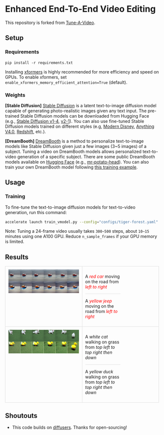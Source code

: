 # Enhanced End-To-End Video Editing

This repository is forked from [Tune-A-Video](https://arxiv.org/abs/2212.11565).


## Setup

### Requirements

```shell
pip install -r requirements.txt
```

Installing [xformers](https://github.com/facebookresearch/xformers) is highly recommended for more efficiency and speed on GPUs. 
To enable xformers, set `enable_xformers_memory_efficient_attention=True` (default).

### Weights

**[Stable Diffusion]** [Stable Diffusion](https://arxiv.org/abs/2112.10752) is a latent text-to-image diffusion model capable of generating photo-realistic images given any text input. The pre-trained Stable Diffusion models can be downloaded from Hugging Face (e.g., [Stable Diffusion v1-4](https://huggingface.co/CompVis/stable-diffusion-v1-4), [v2-1](https://huggingface.co/stabilityai/stable-diffusion-2-1)). You can also use fine-tuned Stable Diffusion models trained on different styles (e.g, [Modern Disney](https://huggingface.co/nitrosocke/mo-di-diffusion), [Anything V4.0](https://huggingface.co/andite/anything-v4.0), [Redshift](https://huggingface.co/nitrosocke/redshift-diffusion), etc.).

**[DreamBooth]** [DreamBooth](https://dreambooth.github.io/) is a method to personalize text-to-image models like Stable Diffusion given just a few images (3~5 images) of a subject. Tuning a video on DreamBooth models allows personalized text-to-video generation of a specific subject. There are some public DreamBooth models available on [Hugging Face](https://huggingface.co/sd-dreambooth-library) (e.g., [mr-potato-head](https://huggingface.co/sd-dreambooth-library/mr-potato-head)). You can also train your own DreamBooth model following [this training example](https://github.com/huggingface/diffusers/tree/main/examples/dreambooth). 


## Usage

### Training

To fine-tune the text-to-image diffusion models for text-to-video generation, run this command:

```bash
accelerate launch train_vmodel.py --config="configs/tiger-forest.yaml"
```

Note: Tuning a 24-frame video usually takes `300~500` steps, about `10~15` minutes using one A100 GPU. 
Reduce `n_sample_frames` if your GPU memory is limited.

## Results

<table style="width: 100%; ">
    <tr>
        <td style="vertical-align: top; border: 1px solid #ddd; padding: 10px;width:50%;">
            <img src="https://github.com/npp058/videogen/blob/main/results/output_frames/A car is moving on an empty road from left to right.jpg" alt="Image" style="width: 100%;" />
        </td>
        <td style="width: 90%; vertical-align: top; border: 1px solid #ddd; padding: 10px;">
            <div style="height: 50%; width:50%; box-sizing: border-box; border-bottom: 1px solid #ddd;">
                <p>A <span style="color: red;"><i>red car</i></span> moving on the road from <span style="color: red;"><i>left to right</i></span></p>              
            </div>
            <div style="height: 50%; width:50%;box-sizing: border-box;">
                <p>A <span style="color: red;"><i>yellow jeep</i></span> moving on the road from <span style="color: red;"><i>left to right</i></span></p>
            </div>
        </td>
    </tr>
    <tr>
        <td style="vertical-align: top; border: 1px solid #ddd; padding: 10px;width:50%;">
            <img src="results/output_frames/WhatsApp Image 2024-04-19 at 4.26.04 PM.jpeg" alt="Image" style="width: 100%;" />
        </td>
        <td style="width: 90%; vertical-align: top; border: 1px solid #ddd; padding: 10px;">
            <div style="height: 50%; width:50%; box-sizing: border-box; border-bottom: 1px solid #ddd;">
                <p>A <i>white cat</i> walking on grass from <i>top left to top right then down</i></p>
            </div>
            <div style="height: 50%; width:50%;box-sizing: border-box;">
                <p>A <i>yellow duck</i> walking on grass from <i>top left to top right then down</i></p>
            </div>
        </td>
    </tr>    
</table>




## Shoutouts

- This code builds on [diffusers](https://github.com/huggingface/diffusers). Thanks for open-sourcing!

